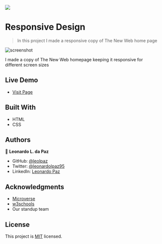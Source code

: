 

![](https://img.shields.io/badge/Microverse-blueviolet)

# Responsive Design

> In this project I made a responsive copy of The New Web home page

![screenshot](https://github.com/leolpaz/Responsive-Design/blob/features2/app_screenshot.png)

I made a copy of The New Web homepage keeping it responsive for different screen sizes

## Live Demo

- [Visit Page](https://raw.githack.com/leolpaz/responsive-design/features/index.html)

## Built With

- HTML
- CSS

## Authors

👤 **Leonardo L. da Paz**

- GitHub: [@leolpaz](https://github.com/leolpaz)
- Twitter: [@leonardolpaz95](https://twitter.com/leonardolpaz95)
- LinkedIn: [Leonardo Paz](https://www.linkedin.com/in/leonardo-paz-a925611b5/)

## Acknowledgments

- [Microverse](https://www.microverse.org)
- [w3schools](https://www.w3schools.com)
- Our standup team

## License
  <p>This project is <a href="LICENSE">MIT</a> licensed.</p>

